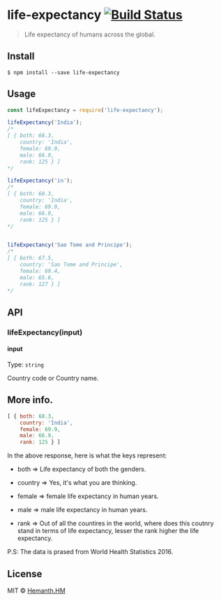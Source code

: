 # life-expectancy [![Build Status](https://travis-ci.org/hemanth/life-expectancy.svg?branch=master)](https://travis-ci.org/hemanth/life-expectancy)

> Life expectancy of humans across the global.


## Install

```
$ npm install --save life-expectancy
```


## Usage

```js
const lifeExpectancy = require('life-expectancy');

lifeExpectancy('India');
/*
[ { both: 68.3,
    country: 'India',
    female: 69.9,
    male: 66.9,
    rank: 125 } ]
*/

lifeExpectancy('in');
/*
[ { both: 68.3,
    country: 'India',
    female: 69.9,
    male: 66.9,
    rank: 125 } ]
*/


lifeExpectancy('Sao Tome and Principe');
/*
[ { both: 67.5,
    country: 'Sao Tome and Principe',
    female: 69.4,
    male: 65.6,
    rank: 127 } ]
*/
```


## API

### lifeExpectancy(input)

#### input

Type: `string`

Country code or Country name.


## More info.

```js
[ { both: 68.3,
    country: 'India',
    female: 69.9,
    male: 66.9,
    rank: 125 } ]
```

In the above response, here is what the keys represent:

* both => Life expectancy of both the genders.

* country => Yes, it's what you are thinking.

* female => female life expectancy in human years.

* male => male life expectancy in human years.

* rank => Out of all the countires in the world, where does this coutnry stand in terms of life expectancy, lesser the rank higher the life expectancy. 

P.S: The data is prased from World Health Statistics 2016.

## License

MIT © [Hemanth.HM](https://h3manth.com)
